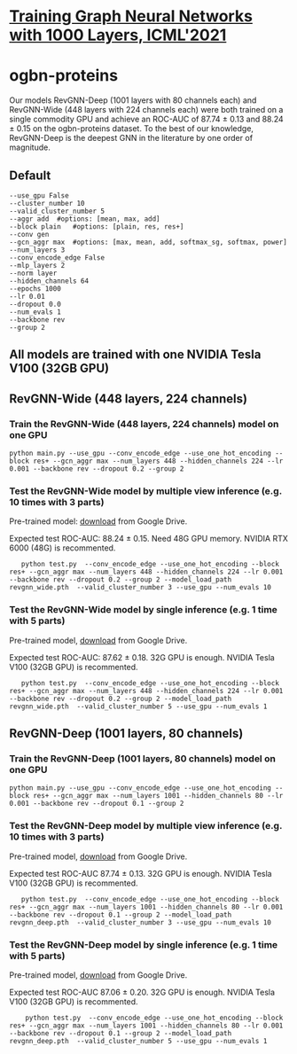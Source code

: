 # [Training Graph Neural Networks with 1000 Layers, ICML'2021](https://arxiv.org/abs/2106.07476)

# ogbn-proteins

Our models RevGNN-Deep (1001 layers with 80 channels each) and RevGNN-Wide (448 layers with 224 channels each) were both trained on a single commodity GPU and achieve an ROC-AUC of 87.74 ± 0.13 and 88.24 ± 0.15 on the ogbn-proteins dataset. To the best of our knowledge, RevGNN-Deep is the deepest GNN in the literature by one order of magnitude.

## Default 
	--use_gpu False 
    --cluster_number 10 
    --valid_cluster_number 5 
    --aggr add 	#options: [mean, max, add]
    --block plain 	#options: [plain, res, res+]
    --conv gen
    --gcn_aggr max 	#options: [max, mean, add, softmax_sg, softmax, power]
    --num_layers 3
    --conv_encode_edge False
	--mlp_layers 2
    --norm layer
    --hidden_channels 64
    --epochs 1000
    --lr 0.01
    --dropout 0.0
    --num_evals 1
    --backbone rev
    --group 2
    
## All models are trained with one NVIDIA Tesla V100 (32GB GPU)

## RevGNN-Wide (448 layers, 224 channels)

### Train the RevGNN-Wide (448 layers, 224 channels) model on one GPU
    python main.py --use_gpu --conv_encode_edge --use_one_hot_encoding --block res+ --gcn_aggr max --num_layers 448 --hidden_channels 224 --lr 0.001 --backbone rev --dropout 0.2 --group 2

### Test the RevGNN-Wide model by multiple view inference (e.g. 10 times with 3 parts)
 Pre-trained model: [download](https://github.com/lightaime/deep_gcns_torch/tree/master/examples/ogb_eff/ogbn_proteins) from Google Drive.
 
 Expected test ROC-AUC: 88.24 ± 0.15. Need 48G GPU memory. NVIDIA RTX 6000 (48G) is recommented.
 ```
    python test.py  --conv_encode_edge --use_one_hot_encoding --block res+ --gcn_aggr max --num_layers 448 --hidden_channels 224 --lr 0.001 --backbone rev --dropout 0.2 --group 2 --model_load_path revgnn_wide.pth  --valid_cluster_number 3 --use_gpu --num_evals 10
 ```
### Test the RevGNN-Wide model by single inference (e.g. 1 time with 5 parts)
 Pre-trained model, [download](https://github.com/lightaime/deep_gcns_torch/tree/master/examples/ogb_eff/ogbn_proteins) from Google Drive.
 
 Expected test ROC-AUC: 87.62 ± 0.18. 32G GPU is enough. NVIDIA Tesla V100 (32GB GPU) is recommented.
 ```
    python test.py  --conv_encode_edge --use_one_hot_encoding --block res+ --gcn_aggr max --num_layers 448 --hidden_channels 224 --lr 0.001 --backbone rev --dropout 0.2 --group 2 --model_load_path revgnn_wide.pth  --valid_cluster_number 5 --use_gpu --num_evals 1
 ```    

## RevGNN-Deep (1001 layers, 80 channels)

### Train the RevGNN-Deep (1001 layers, 80 channels) model on one GPU
    python main.py --use_gpu --conv_encode_edge --use_one_hot_encoding --block res+ --gcn_aggr max --num_layers 1001 --hidden_channels 80 --lr 0.001 --backbone rev --dropout 0.1 --group 2

### Test the RevGNN-Deep model by multiple view inference (e.g. 10 times with 3 parts)
 Pre-trained model, [download](https://github.com/lightaime/deep_gcns_torch/tree/master/examples/ogb_eff/ogbn_proteins) from Google Drive.
 
 Expected test ROC-AUC 87.74 ± 0.13. 32G GPU is enough. NVIDIA Tesla V100 (32GB GPU) is recommented.
 ```
    python test.py  --conv_encode_edge --use_one_hot_encoding --block res+ --gcn_aggr max --num_layers 1001 --hidden_channels 80 --lr 0.001 --backbone rev --dropout 0.1 --group 2 --model_load_path revgnn_deep.pth  --valid_cluster_number 3 --use_gpu --num_evals 10
 ```

### Test the RevGNN-Deep model by single inference (e.g. 1 time with 5 parts)
Pre-trained model, [download](https://github.com/lightaime/deep_gcns_torch/tree/master/examples/ogb_eff/ogbn_proteins) from Google Drive.

Expected test ROC-AUC 87.06 ± 0.20. 32G GPU is enough. NVIDIA Tesla V100 (32GB GPU) is recommented.
```
    python test.py  --conv_encode_edge --use_one_hot_encoding --block res+ --gcn_aggr max --num_layers 1001 --hidden_channels 80 --lr 0.001 --backbone rev --dropout 0.1 --group 2 --model_load_path revgnn_deep.pth  --valid_cluster_number 5 --use_gpu --num_evals 1
```

